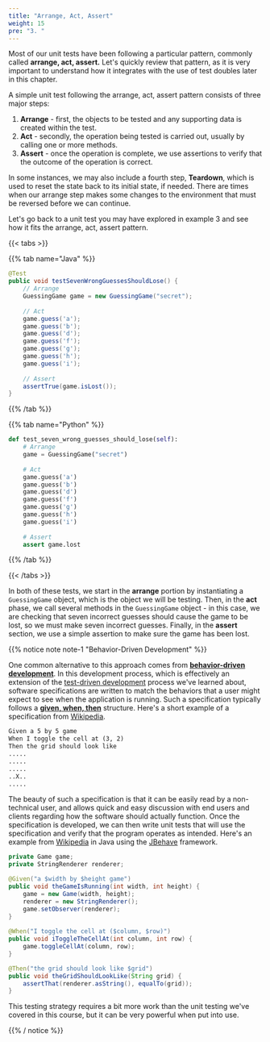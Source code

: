 ```yaml
---
title: "Arrange, Act, Assert"
weight: 15
pre: "3. "
---
```


Most of our unit tests have been following a particular pattern, commonly called **arrange, act, assert.** Let's quickly review that pattern, as it is very important to understand how it integrates with the use of test doubles later in this chapter.

A simple unit test following the arrange, act, assert pattern consists of three major steps:

1. **Arrange** - first, the objects to be tested and any supporting data is created within the test.
2. **Act** - secondly, the operation being tested is carried out, usually by calling one or more methods.
3. **Assert** - once the operation is complete, we use assertions to verify that the outcome of the operation is correct.

In some instances, we may also include a fourth step, **Teardown**, which is used to reset the state back to its initial state, if needed. There are times when our arrange step makes some changes to the environment that must be reversed before we can continue. 

Let's go back to a unit test you may have explored in example 3 and see how it fits the arrange, act, assert pattern.

{{< tabs >}}

{{% tab name="Java" %}}

```java
@Test
public void testSevenWrongGuessesShouldLose() {
    // Arrange
    GuessingGame game = new GuessingGame("secret");
    
    // Act
    game.guess('a');
    game.guess('b');
    game.guess('d');
    game.guess('f');
    game.guess('g');
    game.guess('h');
    game.guess('i');
    
    // Assert
    assertTrue(game.isLost());
}
```

{{% /tab %}}

{{% tab name="Python" %}}

```python
def test_seven_wrong_guesses_should_lose(self):
    # Arrange
    game = GuessingGame("secret")
    
    # Act
    game.guess('a')
    game.guess('b')
    game.guess('d')
    game.guess('f')
    game.guess('g')
    game.guess('h')
    game.guess('i')
    
    # Assert
    assert game.lost
```

{{% /tab %}}

{{< /tabs >}}

In both of these tests, we start in the **arrange** portion by instantiating a `GuessingGame` object, which is the object we will be testing. Then, in the **act** phase, we call several methods in the `GuessingGame` object - in this case, we are checking that seven incorrect guesses should cause the game to be lost, so we must make seven incorrect guesses. Finally, in the **assert** section, we use a simple assertion to make sure the game has been lost. 

{{% notice note note-1 "Behavior-Driven Development" %}}

One common alternative to this approach comes from [**behavior-driven development**](https://en.wikipedia.org/wiki/Behavior-driven_development). In this development process, which is effectively an extension of the [test-driven development](https://en.wikipedia.org/wiki/Test-driven_development) process we've learned about, software specifications are written to match the behaviors that a user might expect to see when the application is running. Such a specification typically follows a [**given, when, then**](https://en.wikipedia.org/wiki/Given-When-Then) structure. Here's a short example of a specification from [Wikipedia](https://en.wikipedia.org/wiki/Behavior-driven_development).

```tex
Given a 5 by 5 game
When I toggle the cell at (3, 2)
Then the grid should look like
.....
.....
.....
..X..
.....
```

The beauty of such a specification is that it can be easily read by a non-technical user, and allows quick and easy discussion with end users and clients regarding how the software should actually function. Once the specification is developed, we can then write unit tests that will use the specification and verify that the program operates as intended. Here's an example from [Wikipedia](https://en.wikipedia.org/wiki/Behavior-driven_development) in Java using the [JBehave](https://jbehave.org/) framework.

```java
private Game game;
private StringRenderer renderer;

@Given("a $width by $height game")
public void theGameIsRunning(int width, int height) {
    game = new Game(width, height);
    renderer = new StringRenderer();
    game.setObserver(renderer);
}
    
@When("I toggle the cell at ($column, $row)")
public void iToggleTheCellAt(int column, int row) {
    game.toggleCellAt(column, row);
}

@Then("the grid should look like $grid")
public void theGridShouldLookLike(String grid) {
    assertThat(renderer.asString(), equalTo(grid));
}
```

This testing strategy requires a bit more work than the unit testing we've covered in this course, but it can be very powerful when put into use.

{{% / notice %}}
